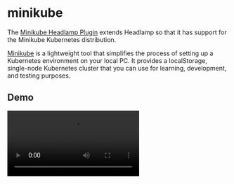 # minikube

The [Minikube Headlamp Plugin](https://github.com/headlamp-k8s/plugins/minikube) extends Headlamp so that it has support for the Minikube Kubernetes distribution.

[Minikube](https://minikube.sigs.k8s.io/) is a lightweight tool that simplifies the process of setting up a Kubernetes environment on your local PC. It provides a localStorage, single-node Kubernetes cluster that you can use for learning, development, and testing purposes.

## Demo

<video src="https://github.com/user-attachments/assets/3bd40e22-94bc-4624-b7be-d303e3688dd9" width="300"></video>
